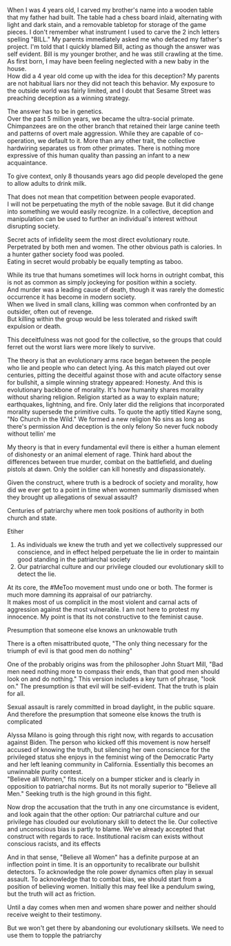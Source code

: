 When I was 4 years old, I carved my brother's name into a wooden table that my father had built.
The table had a chess board inlaid, alternating with light and dark stain, and a removable tabletop for storage of the game pieces.
I don't remember what instrument I used to carve the 2 inch letters spelling "BILL."
My parents immediately asked me who defaced my father's project.
I'm told that I quickly blamed Bill, acting as though the answer was self evident.
Bill is my younger brother, and he was still crawling at the time.
As first born, I may have been feeling neglected with a new baby in the house.  
How did a 4 year old come up with the idea for this deception?
My parents are not habitual liars nor they did not teach this behavior.
My exposure to the outside world was fairly limited, and I doubt that Sesame Street was preaching deception as a winning strategy.

The answer has to be in genetics.  
Over the past 5 million years, we became the ultra-social primate.
Chimpanzees are on the other branch that retained their large canine teeth and patterns of overt male aggression.
While they are capable of co-operation, we default to it.
More than any other trait, the collective hardwiring separates us from other primates.
There is nothing more expressive of this human quality than passing an infant to a new acquaintance.

To give context, only 8 thousands years ago did people developed the gene to allow adults to drink milk.

That does not mean that competition between people evaporated.  
I will not be perpetuating the myth of the noble savage.
But it did change into something we would easily recognize.
In a collective, deception and manipulation can be used to further an individual's interest without disrupting society.  

Secret acts of infidelity seem the most direct evolutionary route.  
Perpetrated by both men and women.
The other obvious path is calories.
In a hunter gather society food was pooled.  
Eating in secret would probably be equally tempting as taboo.

While its true that humans sometimes will lock horns in outright combat, this is not as common as simply jockeying for position within a society.  
 And murder was a leading cause of death, though it was rarely the domestic occurrence it has become in modern society.   
When we lived in small clans, killing was common when confronted by an outsider, often out of revenge.  
But killing within the group would be less tolerated and risked swift expulsion or death.  


This deceitfulness was not good for the collective, so the groups that could ferret out the worst liars were more likely to survive.

The theory is that an evolutionary arms race began between the people who lie and people who can detect lying.
As this match played out over centuries, pitting the deceitful against those with and acute olfactory sense for bullshit, a simple winning strategy appeared:
Honesty.
And this is evolutionary backbone of morality.
It's how humanity shares morality without sharing religion.
Religion started as a way to explain nature; earthquakes, lightning, and fire.
Only later did the religions that incorporated morality supersede the primitive cults.
To quote the aptly titled Kayne song, "No Church in the Wild."
    We formed a new religion
    No sins as long as there's permission
    And deception is the only felony
    So never fuck nobody without tellin' me

My theory is that in every fundamental evil there is either a human element of dishonesty or an animal element of rage.
Think hard about the differences between true murder, combat on the battlefield, and dueling pistols at dawn.
Only the soldier can kill honestly and dispassionately.

Given the construct, where truth is a bedrock of society and morality, how did we ever get to a point in time when women summarily dismissed when they brought up allegations of sexual assault?

Centuries of patriarchy where men took positions of authority in both church and state.

Etiher
1. As individuals we knew the truth and yet we collectively suppressed our conscience, and in effect helped perpetuate the lie in order to maintain good standing in the patriarchal society
2. Our patriarchal culture and our privilege clouded our evolutionary skill to detect the lie.

At its core, the #MeToo movement must undo one or both.
The former is much more damning its appraisal of our patriarchy.  
It makes most of us complicit in the most violent and carnal acts of aggression against the most vulnerable.
I am not here to protest my innocence.
My point is that its not constructive to the feminist cause.

Presumption that someone else knows an unknowable truth

There is a often misattributed quote, "The only thing necessary for the triumph of evil is that good men do nothing"

One of the probably origins was from the philosopher John Stuart Mill,
"Bad men need nothing more to compass their ends, than that good men should look on and do nothing."
This version includes a key turn of phrase, "look on."
The presumption is that evil will be self-evident.
That the truth is plain for all.

Sexual assault is rarely committed in broad daylight, in the public square.
And therefore the presumption that someone else knows the truth is complicated

Alyssa Milano is going through this right now, with regards to accusation against Biden.
The person who kicked off this movement is now herself accused of knowing the truth, but silencing her own conscience for the privileged status she enjoys in the feminist wing of the Democratic Party and her left leaning community in California.
Essentially this becomes an unwinnable purity contest.  
"Believe all Women," fits nicely on a bumper sticker and is clearly in opposition to patriarchal norms.
But its not morally superior to "Believe all Men."
Seeking truth is the high ground in this fight.

Now drop the accusation that the truth in any one circumstance is evident, and look again that the other option:
Our patriarchal culture and our privilege has clouded our evolutionary skill to detect the lie.
Our collective and unconscious bias is partly to blame.
We've already accepted that construct with regards to race.
Institutional racism can exists without conscious racists, and its effects

And in that sense, "Believe all Women" has a definite purpose at an inflection point in time.
It is an opportunity to recalibrate our bullshit detectors.
To acknowledge the role power dynamics often play in sexual assault.
To acknowledge that to combat bias, we should start from a position of believing women.
Initially this may feel like a pendulum swing, but the truth will act as friction.  

Until a day comes when men and women share power and neither should receive weight to their testimony.

But we won't get there by abandoning our evolutionary skillsets.  We need to use them to topple the patriarchy  
